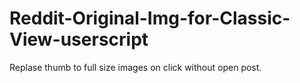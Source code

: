 # Reddit-Original-Img-for-Classic-View-userscript
Replase thumb to full size images on click without open post.
